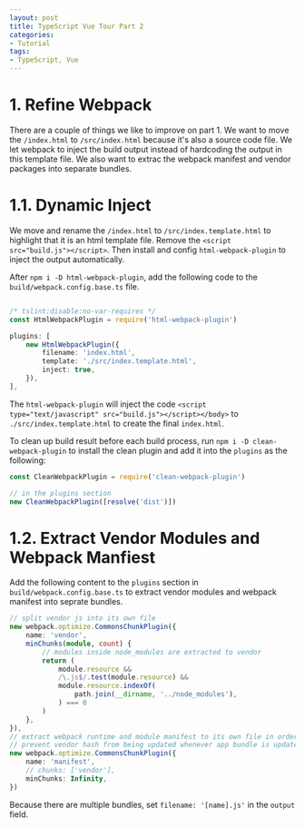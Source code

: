 ```yaml
---
layout: post
title: TypeScript Vue Tour Part 2
categories:
- Tutorial
tags:
- TypeScript, Vue
---
```


# 1. Refine Webpack
There are a couple of things we like to improve on part 1. We want to move the `/index.html` to `/src/index.html` because it's also a source code file. We let webpack to inject the build output instead of hardcoding the output in this template file. We also want to extrac the webpack manifest and vendor packages into separate bundles. 

# 1.1. Dynamic Inject
We move and rename the `/index.html` to `/src/index.template.html` to highlight that it is an html template file. Remove the `<script src="build.js"></script>`. Then install and config `html-webpack-plugin` to inject the output automatically. 

After `npm i -D html-webpack-plugin`, add the following code to the `build/webpack.config.base.ts` file. 

```ts

/* tslint:disable:no-var-requires */
const HtmlWebpackPlugin = require('html-webpack-plugin')

plugins: [
    new HtmlWebpackPlugin({
        filename: 'index.html',
        template: './src/index.template.html',
        inject: true,
    }),
],
```

The `html-webpack-plugin` will inject the code `<script type="text/javascript" src="build.js"></script></body>` to `./src/index.template.html` to create the final `index.html`. 

To clean up build result before each build process, run `npm i -D clean-webpack-plugin` to install the clean plugin and add it into the `plugins` as the following: 

```ts
const CleanWebpackPlugin = require('clean-webpack-plugin')

// in the plugins section
new CleanWebpackPlugin([resolve('dist')])
```

# 1.2. Extract Vendor Modules and Webpack Manfiest
Add the following content to the `plugins` section in `build/webpack.config.base.ts` to extract vendor modules and webpack manifest into seprate bundles. 

```ts
// split vendor js into its own file
new webpack.optimize.CommonsChunkPlugin({
    name: 'vendor',
    minChunks(module, count) {
        // modules inside node_modules are extracted to vendor
        return (
            module.resource &&
            /\.js$/.test(module.resource) &&
            module.resource.indexOf(
                path.join(__dirname, '../node_modules'),
            ) === 0
        )
    },
}),
// extract webpack runtime and module manifest to its own file in order to
// prevent vendor hash from being updated whenever app bundle is updated
new webpack.optimize.CommonsChunkPlugin({
    name: 'manifest',
    // chunks: ['vendor'],
    minChunks: Infinity,
})
```

Because there are multiple bundles, set `filename: '[name].js'` in the `output` field. 